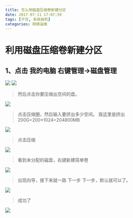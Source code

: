 ```yaml
---
title: 怎么用磁盘压缩卷新建分区
date: 2017-07-11 17:07:59
tags: [干货, 系统装机]
categories: 网络运维
---
```

# 利用磁盘压缩卷新建分区

## 1、点击 我的电脑 右键管理->磁盘管理
![](1499305306301086358.png)
![](1499305330703010732.png)
> 然后点击你要压缩出空间的盘。

![](1499305442189064473.png)

> 点击压缩圈，然后输入要挤出多少空间。
> 我这里是挤出200G=200*1024=204800MB

![](1499305531947031248.png)
> 点击压缩

![](1499305574775011019.png)

> 看到未分配的磁盘，右键新建简单卷

![](1499305632663027594.png)

> 出现向导，接下来就一路 下一步 下一步，默认就可以了。

![](1499305701729049908.png)

>成功了

![](1499305734129097912.png)


